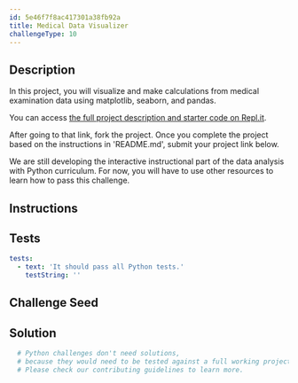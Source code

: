 ```yaml
---
id: 5e46f7f8ac417301a38fb92a
title: Medical Data Visualizer
challengeType: 10
---
```


## Description

<section id='description'>

In this project, you will visualize and make calculations from medical examination data using matplotlib, seaborn, and pandas.

You can access [the full project description and starter code on Repl.it](https://repl.it/github/freeCodeCamp/boilerplate-medical-data-visualizer).

After going to that link, fork the project. Once you complete the project based on the instructions in 'README.md', submit your project link below.

We are still developing the interactive instructional part of the data analysis with Python curriculum. For now, you will have to use other resources to learn how to pass this challenge.

</section>

## Instructions

<section id='instructions'>

</section>

## Tests

<section id='tests'>

```yml
tests:
  - text: 'It should pass all Python tests.'
    testString: ''

```

</section>

## Challenge Seed

<section id='challengeSeed'>

</section>

## Solution

<section id='solution'>

```py
  # Python challenges don't need solutions,
  # because they would need to be tested against a full working project.
  # Please check our contributing guidelines to learn more.
```

</section>
